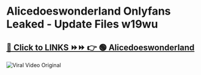 
 # Alicedoeswonderland Onlyfans Leaked - Update Files w19wu

## <h2><a href="https://clipsfans.com/Alicedoeswonderland&ref=git">🔗 Click to LINKS ⏩⏩ 👉 🟢 Alicedoeswonderland </a></h2>

<a href="https://clipsfans.com/Alicedoeswonderland&ref=git" rel="nofollow" data-target="animated-image.originalLink"><img src="https://i.ibb.co.com/xMMVF88/686577567.gif" alt="Viral Video Original" style="max-width: 100%; display: inline-block;" data-target="animated-image.originalImage"></a>

